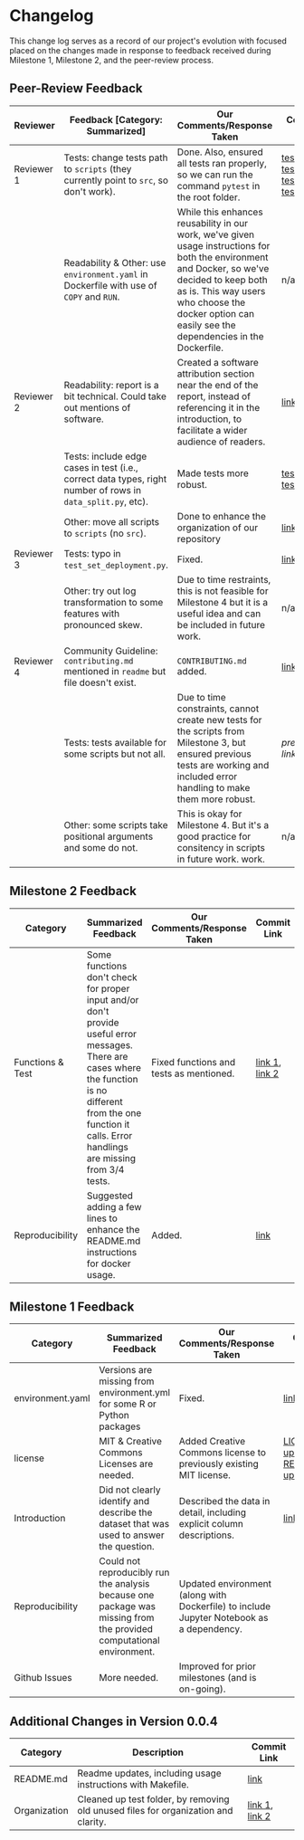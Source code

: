 # Changelog

This change log serves as a record of our project's evolution with focused placed on the changes made in response to feedback received during Milestone 1, Milestone 2, and the peer-review process.

## **Peer-Review Feedback**

| Reviewer      | Feedback [Category: Summarized]                                                                      | Our Comments/Response Taken                                                                                                                                                                         | Commit Link |
|---------------|------------------------------------------------------------------------------------------------------|-----------------------------------------------------------------------------------------------------------------------------------------------------------------------------------------------------|-------------|
| Reviewer 1    | Tests: change tests path to `scripts` (they currently point to `src`, so don't work).               | Done. Also, ensured all tests ran properly, so we can run the command `pytest` in the root folder.                                                                                                |       [test 1](https://github.com/UBC-MDS/Red-Wine-Quality-Prediction/pull/60/commits/30b44daf2dd72c0973bcc6bc6d12dfe573b7f17a), [test 2](https://github.com/UBC-MDS/Red-Wine-Quality-Prediction/commit/1be373ad016ed98dc8deb342279f4662c81c78c3), [test 3](https://github.com/UBC-MDS/Red-Wine-Quality-Prediction/commit/8bb5cefbdc591df6018a7f961bf032af2583d63a), [test 4](https://github.com/UBC-MDS/Red-Wine-Quality-Prediction/commit/a1d0b68b80cd8da6679a54de53a8dca6104b0192)    |
|              | Readability & Other: use `environment.yaml` in Dockerfile with use of `COPY` and `RUN`.              | While this enhances reusability in our work, we've given usage instructions for both the environment and Docker, so we've decided to keep both as is. This way users who choose the docker option can easily see the dependencies in the Dockerfile. |       n/a      |
| Reviewer 2    | Readability: report is a bit technical. Could take out mentions of software.                       | Created a software attribution section near the end of the report, instead of referencing it in the introduction, to facilitate a wider audience of readers.                                     |    [link](https://github.com/UBC-MDS/Red-Wine-Quality-Prediction/commit/eb805c89c1614eff00e74a8926e9fcf91b474a95)         |
|               | Tests: include edge cases in test (i.e., correct data types, right number of rows in `data_split.py`, etc). | Made tests more robust.                                                                                                                                                                                                     |       [test 1](https://github.com/UBC-MDS/Red-Wine-Quality-Prediction/commit/1be373ad016ed98dc8deb342279f4662c81c78c3),   [test 2](https://github.com/UBC-MDS/Red-Wine-Quality-Prediction/commit/39e7c86d2246579b9caa229c079fc7e527d3c155) |
|               | Other: move all scripts to `scripts` (no `src`).                                                   | Done to enhance the organization of our repository                                                                                                                                                      |        [link](https://github.com/UBC-MDS/Red-Wine-Quality-Prediction/commit/388d6e6db799e4903fa7ba7cff188840ba9ffc06)   |  
| Reviewer 3    | Tests: typo in `test_set_deployment.py`.                                                            | Fixed.                                                                                                                                                                                              |        [link](https://github.com/UBC-MDS/Red-Wine-Quality-Prediction/commit/1fa87ff247008832ac57442a24debd567c0ec56b )     |
|               | Other: try out log transformation to some features with pronounced skew.                            | Due to time restraints, this is not feasible for Milestone 4 but it is a useful idea and can be included in future work.                                                                            |   n/a          |
| Reviewer 4    | Community Guideline: `contributing.md` mentioned in `readme` but file doesn't exist.               | `CONTRIBUTING.md` added.                                                                                                                                                                           |      [link](https://github.com/UBC-MDS/Red-Wine-Quality-Prediction/commit/b5e63f0bffb1ce0b101acd98124047f145bc3be9)       |
|               | Tests: tests available for some scripts but not all.                                                | Due to time constraints, cannot create new tests for the scripts from Milestone 3, but ensured previous tests are working and included error handling to make them more robust.                   |     *previously linked*        |
|               | Other: some scripts take positional arguments and some do not.                                      | This is okay for Milestone 4. But it's a good practice for consitency in scripts in future work. work.                                                                                                                                    |     n/a        |

## **Milestone 2 Feedback** 

| Category          | Summarized Feedback                                                                               | Our Comments/Response Taken                                                                                                           | Commit Link |
|-------------------|---------------------------------------------------------------------------------------------------|---------------------------------------------------------------------------------------------------------------------------------------|-------------|
| Functions & Test   | Some functions don't check for proper input and/or don't provide useful error messages. There are cases where the function is no different from the one function it calls. Error handlings are missing from 3/4 tests. | Fixed functions and tests as mentioned.                      |     [link 1](https://github.com/UBC-MDS/Red-Wine-Quality-Prediction/commit/6fb7f3a26cb91d6734755f8173577eac1168d5ef), [link 2](https://github.com/UBC-MDS/Red-Wine-Quality-Prediction/commit/deb064aa97e66e10e71da3047b2ba0eb3952a2bd)        |
| Reproducibility    | Suggested adding a few lines to enhance the README.md instructions for docker usage.                                           | Added.                                                      |     [link](https://github.com/UBC-MDS/Red-Wine-Quality-Prediction/commit/934f5dac55a5b5456fcc07270685bf200b1f8995)        |


## **Milestone 1 Feedback** 

| Category          | Summarized Feedback                                                                               | Our Comments/Response Taken                                                                                                           | Commit Link |
|-------------------|---------------------------------------------------------------------------------------------------|---------------------------------------------------------------------------------------------------------------------------------------|-------------|
| environment.yaml  | Versions are missing from environment.yml for some R or Python packages                            | Fixed.                                                                                                                                |    [link 1](https://github.com/UBC-MDS/Red-Wine-Quality-Prediction/commit/da224ce2c41d392e0cb6131893a08c1f4f60c612), [link 2](https://github.com/UBC-MDS/Red-Wine-Quality-Prediction/commit/beb80792d6d8d1b84b3834672b2c71b45daef23c)        |
| license           | MIT & Creative Commons Licenses are needed.                                                        | Added Creative Commons license to previously existing MIT license.                                                                  |    [LICENSE.md update](https://github.com/UBC-MDS/Red-Wine-Quality-Prediction/commit/faa50898cb37b31fcb274a0bf126906f47fd2286), [README.md update](https://github.com/UBC-MDS/Red-Wine-Quality-Prediction/commit/16ee2b9225d2b9a623515217527c728c70fcba0c)         |
| Introduction      | Did not clearly identify and describe the dataset that was used to answer the question.             | Described the data in detail, including explicit column descriptions.                                                               |     [link](https://github.com/UBC-MDS/Red-Wine-Quality-Prediction/commit/e0c89e1b646c1bf17505e91e164478b25e8e8a55)        |
| Reproducibility   | Could not reproducibly run the analysis because one package was missing from the provided computational environment. | Updated environment (along with Dockerfile) to include Jupyter Notebook as a dependency.                                        |             |
| Github Issues     | More needed.                                                                                      | Improved for prior milestones (and is on-going).                                                                                    |             |


## **Additional Changes in Version 0.0.4**

| Category       | Description                                              | Commit Link |
|----------------|----------------------------------------------------------|-------------|
| README.md      | Readme updates, including usage instructions with Makefile. |     [link](https://github.com/UBC-MDS/Red-Wine-Quality-Prediction/commit/934f5dac55a5b5456fcc07270685bf200b1f8995)        |
| Organization   | Cleaned up test folder, by removing old unused files for organization and clarity. |     [link 1](https://github.com/UBC-MDS/Red-Wine-Quality-Prediction/commit/3482d28ae770f6586f38190f650b13f9aaec3479), [link 2](https://github.com/UBC-MDS/Red-Wine-Quality-Prediction/commit/a0997a3501e2ffeac65b0e06aa89c88ec4cbfd44)        |

